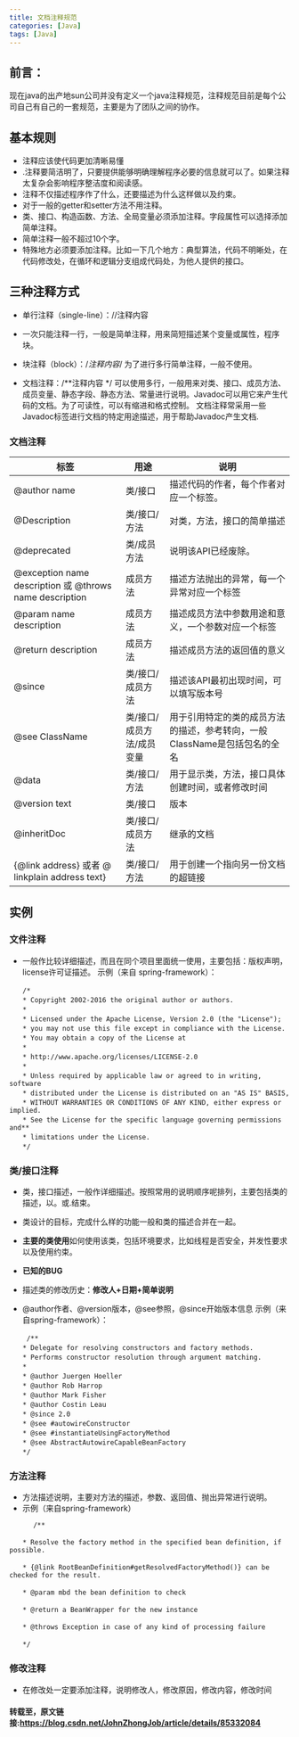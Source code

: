```yaml
---
title: 文档注释规范
categories: [Java]
tags: [Java]
---
```

## 前言：
现在java的出产地sun公司并没有定义一个java注释规范，注释规范目前是每个公司自己有自己的一套规范，主要是为了团队之间的协作。

## 基本规则

- 注释应该使代码更加清晰易懂
- .注释要简洁明了，只要提供能够明确理解程序必要的信息就可以了。如果注释太复杂会影响程序整洁度和阅读感。
- 注释不仅描述程序作了什么，还要描述为什么这样做以及约束。
- 对于一般的getter和setter方法不用注释。
- 类、接口、构造函数、方法、全局变量必须添加注释。字段属性可以选择添加简单注释。
- 简单注释一般不超过10个字。
- 特殊地方必须要添加注释。比如一下几个地方：典型算法，代码不明晰处，在代码修改处，在循环和逻辑分支组成代码处，为他人提供的接口。

## 三种注释方式

- 单行注释（single-line）：//注释内容
  
- 一次只能注释一行，一般是简单注释，用来简短描述某个变量或属性，程序块。
  
- 块注释（block）：/*注释内容*/
为了进行多行简单注释，一般不使用。
- 文档注释：/**注释内容 */
	可以使用多行，一般用来对类、接口、成员方法、成员变量、静态字段、静态方法、常量进行说明。Javadoc可以用它来产生代码的文档。为了可读性，可以有缩进和格式控制。
	文档注释常采用一些Javadoc标签进行文档的特定用途描述，用于帮助Javadoc产生文档.

### 文档注释

| 标签                                                    | 用途                      | 说明                                                         |
| ------------------------------------------------------- | ------------------------- | ------------------------------------------------------------ |
| @author name                                            | 类/接口                   | 描述代码的作者，每个作者对应一个标签。                       |
| @Description                                            | 类/接口/方法              | 对类，方法，接口的简单描述                                   |
| @deprecated                                             | 类/成员方法               | 说明该API已经废除。                                          |
| @exception name description 或 @throws name description | 成员方法                  | 描述方法抛出的异常，每一个异常对应一个标签                   |
| @param name description                                 | 成员方法                  | 描述成员方法中参数用途和意义，一个参数对应一个标签           |
| @return description                                     | 成员方法                  | 描述成员方法的返回值的意义                                   |
| @since                                                  | 类/接口/成员方法          | 描述该API最初出现时间，可以填写版本号                        |
| @see ClassName                                          | 类/接口/成员方法/成员变量 | 用于引用特定的类的成员方法的描述，参考转向，一般ClassName是包括包名的全名 |
| @data                                                   | 类/接口/方法              | 用于显示类，方法，接口具体创建时间，或者修改时间             |
| @version text                                           | 类/接口                   | 版本                                                         |
| @inheritDoc                                             | 类/接口/成员方法          | 继承的文档                                                   |
| {@link address} 或者 @ linkplain address text}          | 类/接口/方法              | 用于创建一个指向另一份文档的超链接                           |



## 实例

### 文件注释

- 一般作比较详细描述，而且在同个项目里面统一使用，主要包括：版权声明，license许可证描述。
示例（来自 spring-framework）：
```
　　/*
　　* Copyright 2002-2016 the original author or authors.
　　*
　　* Licensed under the Apache License, Version 2.0 (the "License");
　　* you may not use this file except in compliance with the License.
　　* You may obtain a copy of the License at
　　*
　　* http://www.apache.org/licenses/LICENSE-2.0
　　*
　　* Unless required by applicable law or agreed to in writing, software
　　* distributed under the License is distributed on an "AS IS" BASIS,
　　* WITHOUT WARRANTIES OR CONDITIONS OF ANY KIND, either express or implied.
　　* See the License for the specific language governing permissions and**
　　* limitations under the License.
　　*/
```

### 类/接口注释
- 类，接口描述，一般作详细描述。按照常用的说明顺序呢排列，主要包括类的描述，以。或.结束。
  
- 类设计的目标，完成什么样的功能一般和类的描述合并在一起。
- <Strong>主要的类使用</Strong>如何使用该类，包括环境要求，比如线程是否安全，并发性要求以及使用约束。 
- <Strong>已知的BUG</Strong>
- 描述类的修改历史：<Strong>修改人+日期+简单说明</Strong>
- @author作者、@version版本，@see参照，@since开始版本信息
示例（来自spring-framework）：
```
 　　/**
　　* Delegate for resolving constructors and factory methods.
　　* Performs constructor resolution through argument matching.
　　*
　　* @author Juergen Hoeller
　　* @author Rob Harrop
　　* @author Mark Fisher
　　* @author Costin Leau
　　* @since 2.0
　　* @see #autowireConstructor
　　* @see #instantiateUsingFactoryMethod
　　* @see AbstractAutowireCapableBeanFactory
　　*/
```

### 方法注释

- 方法描述说明，主要对方法的描述，参数、返回值、抛出异常进行说明。
- 示例（来自spring-framework）

```
      /**

　　* Resolve the factory method in the specified bean definition, if possible.

　　* {@link RootBeanDefinition#getResolvedFactoryMethod()} can be checked for the result.

　　* @param mbd the bean definition to check

　　* @return a BeanWrapper for the new instance

　　* @throws Exception in case of any kind of processing failure

　　*/
```

### 修改注释
- 在修改处一定要添加注释，说明修改人，修改原因，修改内容，修改时间

#### 转载至，原文链接:<a href="https://blog.csdn.net/JohnZhongJob/article/details/85332084" target="_blank" >https://blog.csdn.net/JohnZhongJob/article/details/85332084</a>
